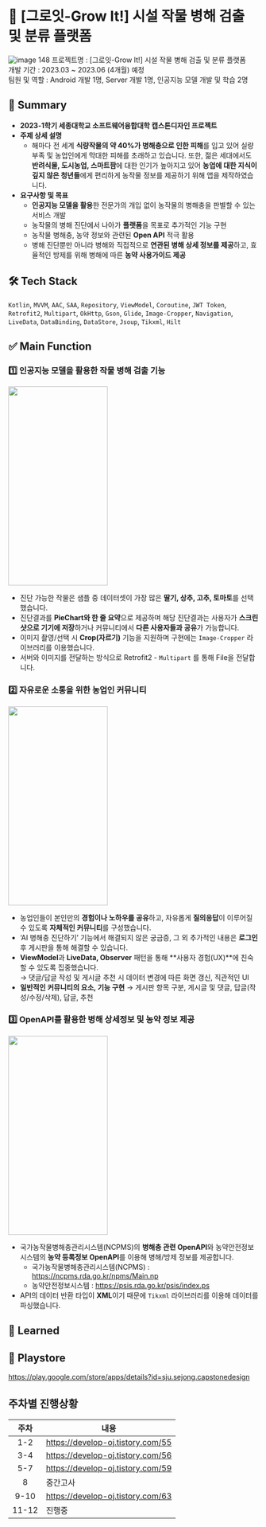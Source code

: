 # 🌿 [그로잇-Grow It!] 시설 작물 병해 검출 및 분류 플랫폼

![image 148](https://user-images.githubusercontent.com/98886487/236539788-8be66d56-a828-40f4-96cf-366ffbdaeb47.png)
프로젝트명 : [그로잇-Grow It!] 시설 작물 병해 검출 및 분류 플랫폼   
개발 기간 : 2023.03 ~ 2023.06 (4개월) 예정   
팀원 및 역할 : Android 개발 1명, Server 개발 1명, 인공지능 모델 개발 및 학습 2명   

## 📝 Summary
* **2023-1학기 세종대학교 소프트웨어융합대학 캡스톤디자인 프로젝트**
* **주제 상세 설명**   
  * 해마다 전 세계 **식량작물의 약 40%가 병해충으로 인한 피해**를 입고 있어 실량부족 및 농업인에게 막대한 피해를 초래하고 있습니다. 또한,  젊은 세대에서도 **반려식물, 도시농업, 스마트팜**에 대한 인기가 높아지고 있어 **농업에 대한 지식이 깊지 않은 청년들**에게 편리하게 농작물 정보를 제공하기 위해 앱을 제작하였습니다.
* **요구사항 및 목표**   
  * **인공지능 모델을 활용**한 전문가의 개입 없이 농작물의 병해충을 판별할 수 있는 서비스 개발   
  * 농작물의 병해 진단에서 나아가 **플랫폼**을 목표로 추가적인 기능 구현   
  * 농작물 병해충, 농약 정보와 관련된 **Open API** 적극 활용   
  * 병해 진단뿐만 아니라 병해와 직접적으로 **연관된 병해 상세 정보를 제공**하고, 효율적인 방제를 위해 병해에 따른 **농약 사용가이드 제공**   
   
## 🛠️ Tech Stack
```Kotlin```, ```MVVM```, ```AAC```, ```SAA```, ```Repository```, ```ViewModel```, ```Coroutine```, ```JWT Token```, ```Retrofit2```, ```Multipart```, ```OkHttp```, ```Gson```, ```Glide```, ```Image-Cropper```, ```Navigation```, ```LiveData```, ```DataBinding```, ```DataStore```, ```Jsoup```, ```Tikxml```, ```Hilt```

## ✅ Main Function
### 1️⃣ 인공지능 모델을 활용한 작물 병해 검출 기능
<img src="https://user-images.githubusercontent.com/98886487/236542383-c0e765f9-810c-423d-94a3-6503b6addb6c.gif" width="200" height="400" /> <br>
* 진단 가능한 작물은 샘플 중 데이터셋이 가장 많은 **딸기, 상추, 고추, 토마토**를 선택했습니다.   
* 진단결과를 **PieChart와 한 줄 요약**으로 제공하며 해당 진단결과는 사용자가 **스크린샷으로 기기에 저장**하거나 커뮤니티에서 **다른 사용자들과 공유**가 가능합니다.   
* 이미지 촬영/선택 시 **Crop(자르기)** 기능을 지원하며 구현에는 `Image-Cropper` 라이브러리를 이용했습니다.   
* 서버와 이미지를 전달하는 방식으로 Retrofit2 - `Multipart` 를 통해 File을 전달합니다.   


### 2️⃣ 자유로운 소통을 위한 농업인 커뮤니티
<img src="https://user-images.githubusercontent.com/98886487/236543336-46218851-7612-458d-80aa-df07a43d18a5.png" width="200" height="400" /> <br>
* 농업인들이 본인만의 **경험이나 노하우를 공유**하고, 자유롭게 **질의응답**이 이루어질 수 있도록 **자체적인 커뮤니티**를 구성했습니다.   
* ‘AI 병해충 진단하기’ 기능에서 해결되지 않은 궁금증, 그 외 추가적인 내용은 **로그인** 후 게시판을 통해 해결할 수 있습니다.   
* **ViewModel**과 **LiveData, Observer** 패턴을 통해 **사용자 경험(UX)**에 친숙할 수 있도록 집중했습니다.    
→ 댓글/답글 작성 및 게시글 추천 시 데이터 변경에 따른 화면 갱신, 직관적인 UI   
* **일반적인 커뮤니티의 요소, 기능 구현** → 게시판 항목 구분, 게시글 및 댓글, 답글(작성/수정/삭제), 답글, 추천   

### 3️⃣ OpenAPI를 활용한 병해 상세정보 및 농약 정보 제공
<img src="https://user-images.githubusercontent.com/98886487/236543272-42b211c7-3b7f-4445-bcca-15855f29dd1a.gif" width="200" height="400" /> <br>
* 국가농작물병해충관리시스템(NCPMS)의 **병해충 관련 OpenAPI**와 농약안전정보시스템의 **농약 등록정보 OpenAPI**를 이용해 병해/방제 정보를 제공합니다.   
  * 국가농작물병해충관리시스템(NCPMS) : https://ncpms.rda.go.kr/npms/Main.np   
  * 농약안전정보시스템 : https://psis.rda.go.kr/psis/index.ps   
* API의 데이터 반환 타입이 **XML**이기 때문에 `Tikxml` 라이브러리를 이용해 데이터를 파싱했습니다.   
 

## 🤔 Learned


## 🔗 Playstore   
https://play.google.com/store/apps/details?id=sju.sejong.capstonedesign


## 주차별 진행상황
|주차|내용|
|:---:|---|
|1-2|https://develop-oj.tistory.com/55|
|3-4|https://develop-oj.tistory.com/56|
|5-7|https://develop-oj.tistory.com/59|
|8|중간고사|
|9-10|https://develop-oj.tistory.com/63|
|11-12|진행중|

